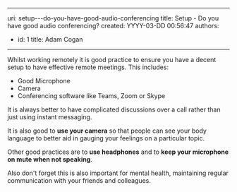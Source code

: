 

---
uri: setup---do-you-have-good-audio-conferencing
title: Setup - Do you have good audio conferencing?
created: YYYY-03-DD 00:56:47
authors:
  - id: 1
    title: Adam Cogan
---




<span class='intro'> <p class="ssw15-rteElement-P">​Whilst working remotely it is good practice to ensure you have a decent setup to have effective remote meetings. This includes&#58;​​<br></p> </span>

<ul>
   <li>Good Microphone<br></li><li>Camera<br></li><li>Conferencing software like&#160;Teams, Zoom or Skype​<br></li></ul><p>It is always better to have complicated discussions over a call rather than just using instant messaging.&#160;</p><p>It is also good to <b>use your camera</b> so that people can see your body language to better aid in gauging your feelings on a particular topic.<br></p><p>Other good practices are&#160;to <b>use headphones</b>&#160;and to&#160;<b>keep your microphone on mute when not speaking</b>. ​<br></p><p>Also don't forget this is also important for mental health, maintaining regular communication with your friends and colleagues.<br></p>


